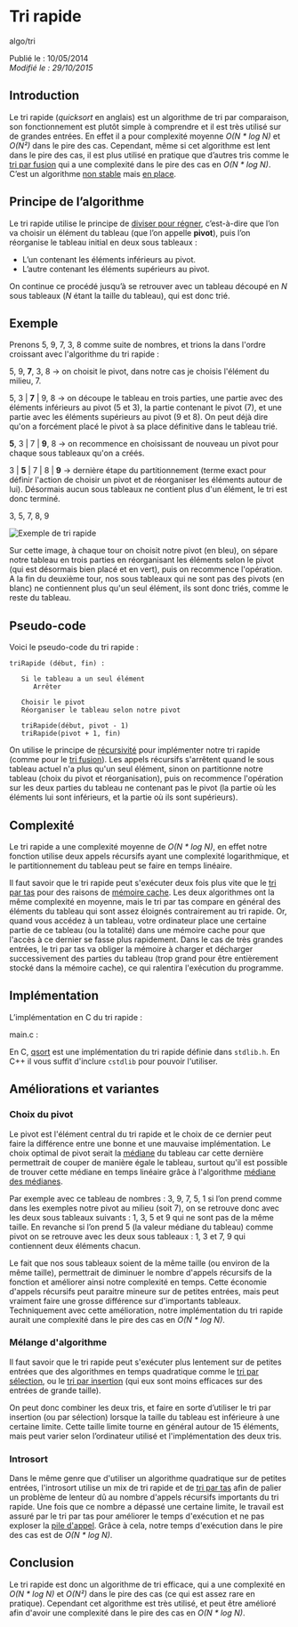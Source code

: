 Tri rapide
==========
algo/tri

Publié le : 10/05/2014  
*Modifié le : 29/10/2015*

## Introduction

Le tri rapide (*quicksort* en anglais) est un algorithme de tri par comparaison, son fonctionnement est plutôt simple à comprendre et il est très utilisé sur de grandes entrées. En effet il a pour complexité moyenne *O(N \* log N)* et *O(N²)* dans le pire des cas. Cependant, même si cet algorithme est lent dans le pire des cas, il est plus utilisé en pratique que d’autres tris comme le [tri par fusion](/algo/tri/tri_fusion.html) qui a une complexité dans le pire des cas en *O(N \* log N)*. C’est un algorithme [non stable](https://en.wikipedia.org/wiki/Sorting_algorithm#Stability) mais [en place](https://en.wikipedia.org/wiki/In-place_algorithm).

## Principe de l’algorithme

Le tri rapide utilise le principe de [diviser pour régner](https://en.wikipedia.org/wiki/Divide_and_conquer_algorithms), c’est-à-dire que l’on va choisir un élément du tableau (que l’on appelle **pivot**), puis l’on réorganise le tableau initial en deux sous tableaux :

- L’un contenant les éléments inférieurs au pivot.
- L’autre contenant les éléments supérieurs au pivot.

On continue ce procédé jusqu’à se retrouver avec un tableau découpé en *N* sous tableaux (*N* étant la taille du tableau), qui est donc trié.

## Exemple

Prenons 5, 9, 7, 3, 8 comme suite de nombres, et trions la dans l'ordre croissant avec l'algorithme du tri rapide :

5, 9, **7**, 3, 8 -> on choisit le pivot, dans notre cas je choisis l'élément du milieu, 7.

5, 3 | **7** | 9, 8 -> on découpe le tableau en trois parties, une partie avec des éléments inférieurs au pivot (5 et 3), la partie contenant le pivot (7), et une partie avec les éléments supérieurs au pivot (9 et 8). On peut déjà dire qu'on a forcément placé le pivot à sa place définitive dans le tableau trié.

**5**, 3 | 7 | **9**, 8 -> on recommence en choisissant de nouveau un pivot pour chaque sous tableaux qu'on a créés.

3 | **5** | 7 | 8 | **9** -> dernière étape du partitionnement (terme exact pour définir l'action de choisir un pivot et de réorganiser les éléments autour de lui). Désormais aucun sous tableaux ne contient plus d'un élément, le tri est donc terminé.

3, 5, 7, 8, 9

![Exemple de tri rapide](/static/img/algo/tri/tri_rapide/exemple_tri.png)

Sur cette image, à chaque tour on choisit notre pivot (en bleu), on sépare notre tableau en trois parties en réorganisant les éléments selon le pivot (qui est désormais bien placé et en vert), puis on recommence l'opération. A la fin du deuxième tour, nos sous tableaux qui ne sont pas des pivots (en blanc) ne contiennent plus qu'un seul élément, ils sont donc triés, comme le reste du tableau.

## Pseudo-code

Voici le pseudo-code du tri rapide :

```nohighlight
triRapide (début, fin) :

   Si le tableau a un seul élément
      Arrêter
   
   Choisir le pivot
   Réorganiser le tableau selon notre pivot

   triRapide(début, pivot - 1)
   triRapide(pivot + 1, fin)
```

On utilise le principe de [récursivité](https://en.wikipedia.org/wiki/Recursion_%28computer_science%29) pour implémenter notre tri rapide (comme pour le [tri fusion](/algo/tri/tri_fusion.html)). Les appels récursifs s'arrêtent quand le sous tableau actuel n'a plus qu'un seul élément, sinon on partitionne notre tableau (choix du pivot et réorganisation), puis on recommence l'opération sur les deux parties du tableau ne contenant pas le pivot (la partie où les éléments lui sont inférieurs, et la partie où ils sont supérieurs).

## Complexité

Le tri rapide a une complexité moyenne de *O(N \* log N)*, en effet notre fonction utilise deux appels récursifs ayant une complexité logarithmique, et le partitionnement du tableau peut se faire en temps linéaire.

Il faut savoir que le tri rapide peut s'exécuter deux fois plus vite que le [tri par tas](/algo/tri/tri_tas.html) pour des raisons de [mémoire cache](https://en.wikipedia.org/wiki/Cache_%28computing%29). Les deux algorithmes ont la même complexité en moyenne, mais le tri par tas compare en général des éléments du tableau qui sont assez éloignés contrairement au tri rapide. Or, quand vous accédez à un tableau, votre ordinateur place une certaine partie de ce tableau (ou la totalité) dans une mémoire cache pour que l'accès à ce dernier se fasse plus rapidement. Dans le cas de très grandes entrées, le tri par tas va obliger la mémoire à charger et décharger successivement des parties du tableau (trop grand pour être entièrement stocké dans la mémoire cache), ce qui ralentira l'exécution du programme.

## Implémentation

L’implémentation en C du tri rapide :

main.c : 

En C, [qsort](http://www.cplusplus.com/reference/cstdlib/qsort/) est une implémentation du tri rapide définie dans `stdlib.h`. En C++ il vous suffit d'inclure `cstdlib` pour pouvoir l'utiliser.

## Améliorations et variantes

### Choix du pivot

Le pivot est l'élément central du tri rapide et le choix de ce dernier peut faire la différence entre une bonne et une mauvaise implémentation. Le choix optimal de pivot serait la [médiane](https://en.wikipedia.org/wiki/Median) du tableau car cette dernière permettrait de couper de manière égale le tableau, surtout qu'il est possible de trouver cette médiane en temps linéaire grâce à l'algorithme [médiane des médianes](https://en.wikipedia.org/wiki/Median_of_medians).

Par exemple avec ce tableau de nombres : 3, 9, 7, 5, 1 si l’on prend comme dans les exemples notre pivot au milieu (soit 7), on se retrouve donc avec les deux sous tableaux suivants : 1, 3, 5 et 9 qui ne sont pas de la même taille. En revanche si l’on prend 5 (la valeur médiane du tableau) comme pivot on se retrouve avec les deux sous tableaux : 1, 3 et 7, 9 qui contiennent deux éléments chacun.

Le fait que nos sous tableaux soient de la même taille (ou environ de la même taille), permettrait de diminuer le nombre d'appels récursifs de la fonction et améliorer ainsi notre complexité en temps. Cette économie d'appels récursifs peut paraitre mineure sur de petites entrées, mais peut vraiment faire une grosse différence sur d'importants tableaux. Techniquement avec cette amélioration, notre implémentation du tri rapide aurait une complexité dans le pire des cas en *O(N \* log N)*.

### Mélange d'algorithme

Il faut savoir que le tri rapide peut s'exécuter plus lentement sur de petites entrées que des algorithmes en temps quadratique comme le [tri par sélection](/algo/tri/tri_selection.html), ou le [tri par insertion](/algo/tri/tri_insertion.html) (qui eux sont moins efficaces sur des entrées de grande taille).

On peut donc combiner les deux tris, et faire en sorte d’utiliser le tri par insertion (ou par sélection) lorsque la taille du tableau est inférieure à une certaine limite. Cette taille limite tourne en général autour de 15 éléments, mais peut varier selon l’ordinateur utilisé et l'implémentation des deux tris.

### Introsort

Dans le même genre que d'utiliser un algorithme quadratique sur de petites entrées, l'introsort utilise un mix de tri rapide et de [tri par tas](/algo/tri/tri_tas.html) afin de palier un problème de lenteur dû au nombre d'appels récursifs importants du tri rapide. Une fois que ce nombre a dépassé une certaine limite, le travail est assuré par le tri par tas pour améliorer le temps d'exécution et ne pas exploser la [pile d'appel](https://en.wikipedia.org/wiki/Call_stack). Grâce à cela, notre temps d'exécution dans le pire des cas est de *O(N \* log N)*.

## Conclusion

Le tri rapide est donc un algorithme de tri efficace, qui a une complexité en *O(N \* log N)* et *O(N²)* dans le pire des cas (ce qui est assez rare en pratique). Cependant cet algorithme est très utilisé, et peut être amélioré afin d'avoir une complexité dans le pire des cas en *O(N \* log N)*.
